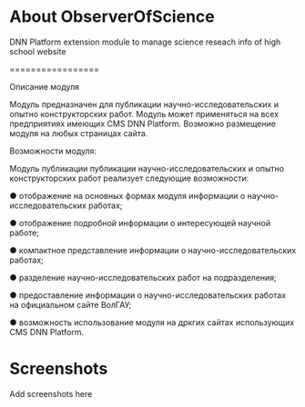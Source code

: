 About ObserverOfScience
=================

DNN Platform extension module to manage science reseach info of high school website

=================

Описание модуля 

Модуль предназначен для публикации научно-исследовательских и опытно конструкторских работ. 
Модуль может применяться на всех предприятиях имеющих CMS DNN Platform.
Возможно размещение модуля на любых страницах сайта.

Возможности модуля:

Модуль публикации публикации научно-исследовательских и опытно конструкторских работ реализует следующие возможности:

●	отображение на основных формах модуля информации о научно-исследовательских работах;

●	отображение подробной информации о интересующей научной работе;

●	компактное представление информации о научно-исследовательских работах;

●	разделение научно-исследовательских работ на подразделения;

●	предоставление информации о научно-исследовательских работах на официальном сайте ВолГАУ;

●	возможность использование модуля на дркгих сайтах использующих CMS DNN Platform.

# Screenshots

Add screenshots here 


